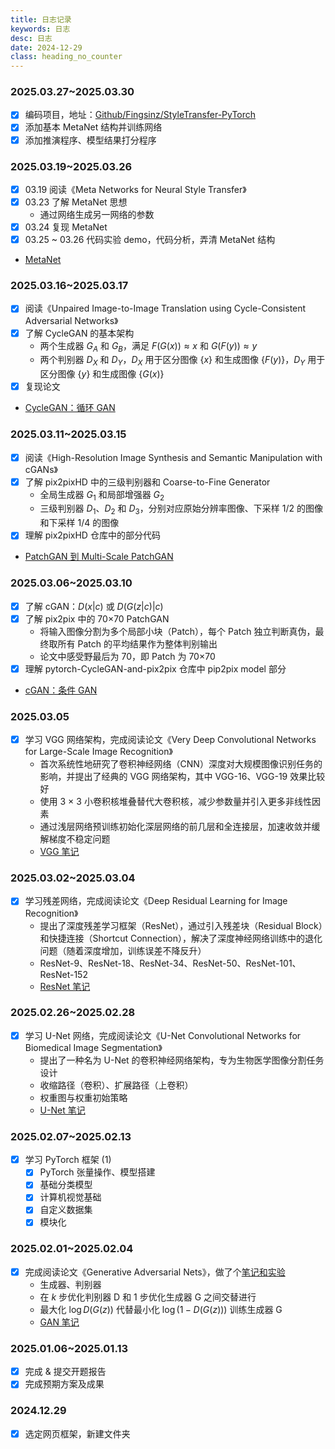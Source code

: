 ```yaml
---
title: 日志记录
keywords: 日志
desc: 日志
date: 2024-12-29
class: heading_no_counter
---
```


### 2025.03.27~2025.03.30

- [x] 编码项目，地址：[Github/Fingsinz/StyleTransfer-PyTorch](https://github.com/Fingsinz/StyleTransfer-PyTorch/)
- [x] 添加基本 MetaNet 结构并训练网络
- [x] 添加推演程序、模型结果打分程序

### 2025.03.19~2025.03.26

- [x] 03.19 阅读《Meta Networks for Neural Style Transfer》
- [x] 03.23 了解 MetaNet 思想
    - 通过网络生成另一网络的参数
- [x] 03.24 复现 MetaNet
- [x] 03.25 ~ 03.26 代码实验 demo，代码分析，弄清 MetaNet 结构
- [MetaNet](../ref_and_notes/metanet.md)

### 2025.03.16~2025.03.17

- [x] 阅读《Unpaired Image-to-Image Translation using Cycle-Consistent Adversarial Networks》
- [x] 了解 CycleGAN 的基本架构
    - 两个生成器 $G_A$ 和 $G_B$，满足 $F(G(x))\approx x$ 和 $G(F(y))\approx y$
    - 两个判别器 $D_X$ 和 $D_Y$，$D_X$ 用于区分图像 $\{x\}$ 和生成图像 $\{F(y)\}$，$D_Y$ 用于区分图像 $\{y\}$ 和生成图像 $\{G(x)\}$
- [x] 复现论文
- [CycleGAN：循环 GAN](../ref_and_notes/cyclegan.md)

### 2025.03.11~2025.03.15

- [x] 阅读《High-Resolution Image Synthesis and Semantic Manipulation with cGANs》
- [x] 了解 pix2pixHD 中的三级判别器和 Coarse-to-Fine Generator
    - 全局生成器 $G_1$ 和局部增强器 $G_2$
    - 三级判别器 $D_1$、$D_2$ 和 $D_3$，分别对应原始分辨率图像、下采样 1/2 的图像和下采样 1/4 的图像
- [x] 理解 pix2pixHD 仓库中的部分代码
- [PatchGAN 到 Multi-Scale PatchGAN](../ref_and_notes/patchgan.md)

### 2025.03.06~2025.03.10

- [x] 了解 cGAN：$D(x|c)$ 或 $D(G(z|c)|c)$
- [x] 了解 pix2pix 中的 70×70 PatchGAN
    - 将输入图像分割为多个局部小块（Patch），每个 Patch 独立判断真伪，最终取所有 Patch 的平均结果作为整体判别输出
    - 论文中感受野最后为 70，即 Patch 为 70×70
- [x] 理解 pytorch-CycleGAN-and-pix2pix 仓库中 pip2pix model 部分
- [cGAN：条件 GAN](../ref_and_notes/cgan.md)

### 2025.03.05

- [x] 学习 VGG 网络架构，完成阅读论文《Very Deep Convolutional Networks for Large-Scale Image Recognition》
    - 首次系统性地研究了卷积神经网络（CNN）深度对大规模图像识别任务的影响，并提出了经典的 VGG 网络架构，其中 VGG-16、VGG-19 效果比较好
    - 使用 3 × 3 小卷积核堆叠替代大卷积核，减少参数量并引入更多非线性因素
    - 通过浅层网络预训练初始化深层网络的前几层和全连接层，加速收敛并缓解梯度不稳定问题
    - [VGG 笔记](../ref_and_notes/vgg.md)

### 2025.03.02~2025.03.04

- [x] 学习残差网络，完成阅读论文《Deep Residual Learning for Image Recognition》
    - 提出了深度残差学习框架（ResNet），通过引入残差块（Residual Block）和快捷连接（Shortcut Connection），解决了深度神经网络训练中的退化问题（随着深度增加，训练误差不降反升）
    - ResNet-9、ResNet-18、ResNet-34、ResNet-50、ResNet-101、ResNet-152
    - [ResNet 笔记](../ref_and_notes/resnet.md)

### 2025.02.26~2025.02.28

- [x] 学习 U-Net 网络，完成阅读论文《U-Net Convolutional Networks for Biomedical Image Segmentation》
    - 提出了一种名为 U-Net 的卷积神经网络架构，专为生物医学图像分割任务设计
    - 收缩路径（卷积）、扩展路径（上卷积）
    - 权重图与权重初始策略
    - [U-Net 笔记](../ref_and_notes/unet.md)

### 2025.02.07~2025.02.13

- [x] 学习 PyTorch 框架 (1)
    - [x] PyTorch 张量操作、模型搭建
    - [x] 基础分类模型
    - [x] 计算机视觉基础
    - [x] 自定义数据集
    - [x] 模块化

### 2025.02.01~2025.02.04

- [x] 完成阅读论文《Generative Adversarial Nets》，做了个[笔记和实验](/ref_and_note/GAN.html)
    - 生成器、判别器
    - 在 $k$ 步优化判别器 D 和 $1$ 步优化生成器 G 之间交替进行
    - 最大化 $\log D(G(z))$ 代替最小化 $\log(1−D(G(z)))$ 训练生成器 G
    - [GAN 笔记](../ref_and_notes/gan.md)

### 2025.01.06~2025.01.13

- [x] 完成 & 提交开题报告
- [x] 完成预期方案及成果

### 2024.12.29

- [x] 选定网页框架，新建文件夹

